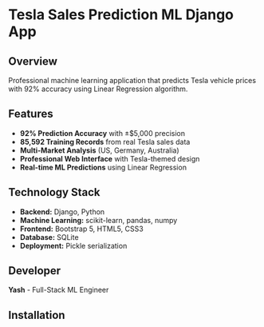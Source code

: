 # Tesla Sales Prediction ML Django App

## Overview
Professional machine learning application that predicts Tesla vehicle prices with 92% accuracy using Linear Regression algorithm.

## Features
- **92% Prediction Accuracy** with ±$5,000 precision
- **85,592 Training Records** from real Tesla sales data
- **Multi-Market Analysis** (US, Germany, Australia)
- **Professional Web Interface** with Tesla-themed design
- **Real-time ML Predictions** using Linear Regression

## Technology Stack
- **Backend:** Django, Python
- **Machine Learning:** scikit-learn, pandas, numpy
- **Frontend:** Bootstrap 5, HTML5, CSS3
- **Database:** SQLite
- **Deployment:** Pickle serialization

## Developer
**Yash** - Full-Stack ML Engineer

## Installation
